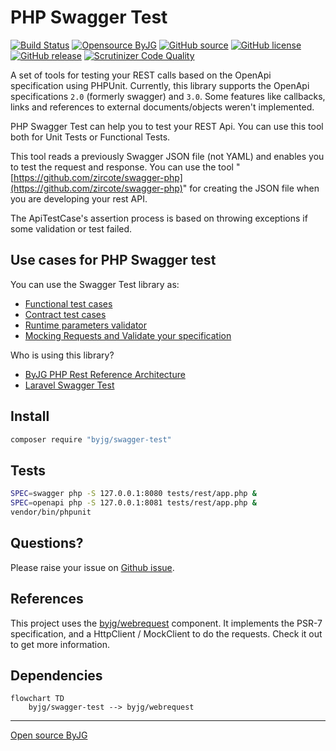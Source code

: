# PHP Swagger Test

[![Build Status](https://github.com/byjg/php-swagger-test/actions/workflows/phpunit.yml/badge.svg?branch=master)](https://github.com/byjg/php-swagger-test/actions/workflows/phpunit.yml)
[![Opensource ByJG](https://img.shields.io/badge/opensource-byjg-success.svg)](http://opensource.byjg.com)
[![GitHub source](https://img.shields.io/badge/Github-source-informational?logo=github)](https://github.com/byjg/php-swagger-test/)
[![GitHub license](https://img.shields.io/github/license/byjg/php-swagger-test.svg)](https://opensource.byjg.com/opensource/licensing.html)
[![GitHub release](https://img.shields.io/github/release/byjg/php-swagger-test.svg)](https://github.com/byjg/php-swagger-test/releases/)
[![Scrutinizer Code Quality](https://scrutinizer-ci.com/g/byjg/php-swagger-test/badges/quality-score.png?b=master)](https://scrutinizer-ci.com/g/byjg/php-swagger-test/?branch=master)

A set of tools for testing your REST calls based on the OpenApi specification using PHPUnit.
Currently, this library supports the OpenApi specifications `2.0` (formerly swagger) and `3.0`.
Some features like callbacks, links and references to external documents/objects weren't implemented.

PHP Swagger Test can help you to test your REST Api. You can use this tool both for Unit Tests or Functional Tests.

This tool reads a previously Swagger JSON file (not YAML) and enables you to test the request and response.
You can use the tool "[https://github.com/zircote/swagger-php](https://github.com/zircote/swagger-php)" for creating the JSON file when you are developing your
rest API.

The ApiTestCase's assertion process is based on throwing exceptions if some validation or test failed.

## Use cases for PHP Swagger test

You can use the Swagger Test library as:

- [Functional test cases](functional-tests.md)
- [Contract test cases](contract-tests.md)
- [Runtime parameters validator](runtime-parameters-validator.md)
- [Mocking Requests and Validate your specification](mock-requests.md)

Who is using this library?

- [ByJG PHP Rest Reference Architecture](https://github.com/byjg/php-rest-reference-architecture)
- [Laravel Swagger Test](https://github.com/pionl/laravel-swagger-test)

## Install

```bash
composer require "byjg/swagger-test"
```

## Tests

```bash
SPEC=swagger php -S 127.0.0.1:8080 tests/rest/app.php &
SPEC=openapi php -S 127.0.0.1:8081 tests/rest/app.php &
vendor/bin/phpunit
```

## Questions?

Please raise your issue on [Github issue](https://github.com/byjg/php-swagger-test/issues).

## References

This project uses the [byjg/webrequest](https://github.com/byjg/webrequest) component.
It implements the PSR-7 specification, and a HttpClient / MockClient to do the requests.
Check it out to get more information.

## Dependencies

```mermaid
flowchart TD
    byjg/swagger-test --> byjg/webrequest
```
----
[Open source ByJG](http://opensource.byjg.com)